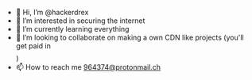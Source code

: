 - 👋 Hi, I’m @hackerdrex
- 👀 I’m interested in securing the internet
- 🌱 I’m currently learning everything
- 💞️ I’m looking to collaborate on making a own CDN like projects (you'll get paid in $$$$)
- 📫 How to reach me 964374@protonmail.ch

<!---
hackerdrex/hackerdrex is a ✨ special ✨ repository because its `README.md` (this file) appears on your GitHub profile.
You can click the Preview link to take a look at your changes.
--->
